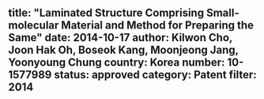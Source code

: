 title: "Laminated Structure Comprising Small-molecular Material and Method for Preparing the Same"
date: 2014-10-17
author: Kilwon Cho, Joon Hak Oh, Boseok Kang, Moonjeong Jang, Yoonyoung Chung
country: Korea
number: 10-1577989
status: approved
category: Patent
filter: 2014
---